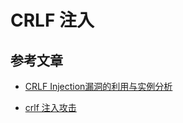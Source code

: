 # CRLF 注入

## 参考文章

* [CRLF Injection漏洞的利用与实例分析](http://blog.csdn.net/think_ycx/article/details/50267801)

* [crlf 注入攻击](http://www.cnblogs.com/wfzWebSecuity/p/6648767.html)
